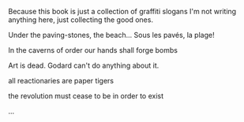 Because this book is just a collection of graffiti slogans I'm not writing anything here, just collecting the good ones.

Under the paving-stones, the beach...
Sous les pavés, la plage!

In the caverns of order our hands shall forge bombs

Art is dead. Godard can't do anything about it.

all reactionaries are paper tigers

the revolution must cease to be in order to exist

...
